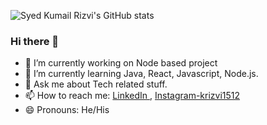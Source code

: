 
![Syed Kumail Rizvi's GitHub stats](https://github-readme-stats.vercel.app/api?username=Kumailrizvi786&show_icons=true&theme=onedark)

### Hi there 👋
- 🔭 I’m currently working on Node based project 
- 🌱 I’m currently learning Java, React, Javascript, Node.js.
- 💬 Ask me about Tech related stuff.
- 📫 How to reach me: [LinkedIn ](https://www.linkedin.com/in/syed-kumail-rizvi/) , [Instagram-krizvi1512](https://www.instagram.com/krizvi1512)
- 😄 Pronouns: He/His


<!-- <img src = "https://github-readme-stats.vercel.app/api?username=Kumailrizvi786&&show_icons=true&title_color=ffffff&icon_color=ffba2c&text_color=daf7dc&bg_color=191919">
 -->
